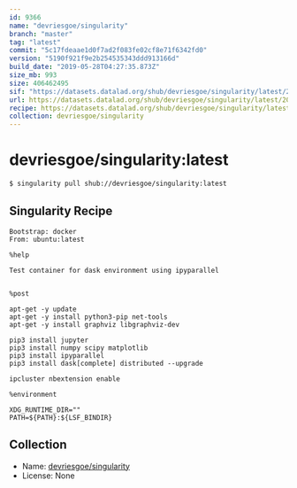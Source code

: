 ```yaml
---
id: 9366
name: "devriesgoe/singularity"
branch: "master"
tag: "latest"
commit: "5c17fdeaae1d0f7ad2f083fe02cf8e71f6342fd0"
version: "5190f921f9e2b254535343ddd913166d"
build_date: "2019-05-28T04:27:35.873Z"
size_mb: 993
size: 406462495
sif: "https://datasets.datalad.org/shub/devriesgoe/singularity/latest/2019-05-28-5c17fdea-5190f921/5190f921f9e2b254535343ddd913166d.simg"
url: https://datasets.datalad.org/shub/devriesgoe/singularity/latest/2019-05-28-5c17fdea-5190f921/
recipe: https://datasets.datalad.org/shub/devriesgoe/singularity/latest/2019-05-28-5c17fdea-5190f921/Singularity
collection: devriesgoe/singularity
---
```


# devriesgoe/singularity:latest

```bash
$ singularity pull shub://devriesgoe/singularity:latest
```

## Singularity Recipe

```singularity
Bootstrap: docker
From: ubuntu:latest

%help

Test container for dask environment using ipyparallel


%post

apt-get -y update
apt-get -y install python3-pip net-tools
apt-get -y install graphviz libgraphviz-dev

pip3 install jupyter
pip3 install numpy scipy matplotlib
pip3 install ipyparallel
pip3 install dask[complete] distributed --upgrade

ipcluster nbextension enable

%environment

XDG_RUNTIME_DIR=""
PATH=${PATH}:${LSF_BINDIR}
```

## Collection

 - Name: [devriesgoe/singularity](https://github.com/devriesgoe/singularity)
 - License: None

